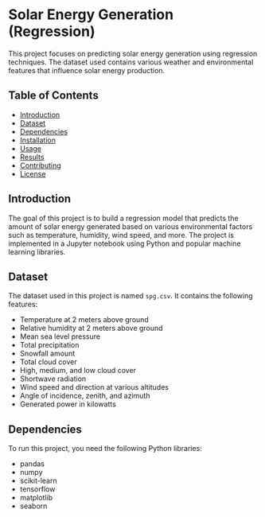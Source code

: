# Solar Energy Generation (Regression)

This project focuses on predicting solar energy generation using regression techniques. The dataset used contains various weather and environmental features that influence solar energy production.

## Table of Contents
- [Introduction](#introduction)
- [Dataset](#dataset)
- [Dependencies](#dependencies)
- [Installation](#installation)
- [Usage](#usage)
- [Results](#results)
- [Contributing](#contributing)
- [License](#license)

## Introduction
The goal of this project is to build a regression model that predicts the amount of solar energy generated based on various environmental factors such as temperature, humidity, wind speed, and more. The project is implemented in a Jupyter notebook using Python and popular machine learning libraries.

## Dataset
The dataset used in this project is named `spg.csv`. It contains the following features:
- Temperature at 2 meters above ground
- Relative humidity at 2 meters above ground
- Mean sea level pressure
- Total precipitation
- Snowfall amount
- Total cloud cover
- High, medium, and low cloud cover
- Shortwave radiation
- Wind speed and direction at various altitudes
- Angle of incidence, zenith, and azimuth
- Generated power in kilowatts

## Dependencies
To run this project, you need the following Python libraries:
- pandas
- numpy
- scikit-learn
- tensorflow
- matplotlib
- seaborn
